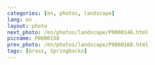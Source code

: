 ```yaml
---
categories: [en, photos, landscape]
lang: en
layout: photo
next_photo: /en/photos/landscape/P0000146.html
picname: P0000158
prev_photo: /en/photos/landscape/P0000160.html
tags: [Grass, Springbocks]
---
```

